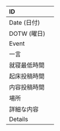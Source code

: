 |ID||
|:---|:---|
|Date (日付)||
|DOTW (曜日)||
|Event||
|一言||
|就寝最低時間||
|起床投稿時間||
|内容投稿時間||
|場所||
|詳細な内容||
|Details||
